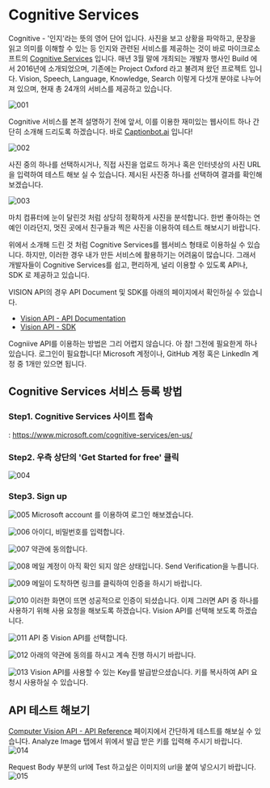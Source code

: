 # Cognitive Services
Cognitive - '인지'라는 뜻의 영어 단어 입니다. 사진을 보고 상황을 파악하고, 문장을 읽고 의미를 이해할 수 있는 등 인지와 관련된 서비스를 제공하는 것이 바로 
마이크로소프트의 [Cognitive Services](https://www.microsoft.com/cognitive-services/en-us/) 입니다. 매년 3월 말에 개최되는 개발자 행사인 Build 에서 2016년에 소개되었으며, 기존에는 Project Oxford 라고 불려져 왔던 프로젝트 입니다. 
Vision, Speech, Language, Knowledge, Search 이렇게 다섯개 분야로 나누어져 있으며, 현재 총 24개의 서비스를 제공하고 있습니다.

![001](./images/cognitive/001.PNG)

Cognitive 서비스를 본격 설명하기 전에 앞서, 이를 이용한 재미있는 웹사이트 하나 간단히 소개해 드리도록 하겠습니다. 
바로 [Captionbot.ai](https://www.captionbot.ai/) 입니다!

![002](./images/cognitive/002.PNG) 

사진 중의 하나를 선택하시거나, 직접 사진을 업로드 하거나 혹은 인터넷상의 사진 URL을 입력하여 테스트 해보 실 수 있습니다.
제시된 사진중 하나를 선택하여 결과를 확인해 보겠습니다. 

![003](./images/cognitive/003.PNG) 

마치 컴퓨터에 눈이 달린것 처럼 상당히 정확하게 사진을 분석합니다. 
한번 좋아하는 연예인 이라던지, 멋진 곳에서 친구들과 찍은 사진을 이용하여 테스트 해보시기 바랍니다.

위에서 소개해 드린 것 처럼 Cognitive Services를 웹서비스 형태로 이용하실 수 있습니다.
하지만, 이러한 경우 내가 만든 서비스에 활용하기는 어려움이 많습니다. 
그래서 개발자들이 Cognitive Services를 쉽고, 편리하게, 널리 이용할 수 있도록 API나, SDK 로 제공하고 있습니다. 

VISION API의 경우 API Document 및 SDK를 아래의 페이지에서 확인하실 수 있습니다. 
* [Vision API - API Documentation](https://dev.projectoxford.ai/docs/services/56f91f2d778daf23d8ec6739/operations/56f91f2e778daf14a499e1fa)
* [Vision API - SDK](https://www.microsoft.com/cognitive-services/en-us/SDK-Sample?api=computer%20vision)

Cogniive API를 이용하는 방법은 그리 어렵지 않습니다. 
아 참! 그전에 필요한게 하나 있습니다. 로그인이 필요합니다! 
Microsoft 계정이나, GitHub 계정 혹은 LinkedIn 계정 중 1개만 있으면 됩니다.

## Cognitive Services 서비스 등록 방법

### Step1. Cognitive Services 사이트 접속
: https://www.microsoft.com/cognitive-services/en-us/

### Step2. 우측 상단의 'Get Started for free' 클릭
![004](./images/cognitive/004.PNG)  

### Step3. Sign up
![005](./images/cognitive/005.PNG) 
Microsoft account 를 이용하여 로그인 해보겠습니다. 

![006](./images/cognitive/006.PNG) 
아이디, 비밀번호를 입력합니다.

![007](./images/cognitive/007.PNG) 
약관에 동의합니다.

![008](./images/cognitive/008.PNG) 
메일 계정이 아직 확인 되지 않은 상태입니다. Send Verification을 누릅니다.

![009](./images/cognitive/009.PNG) 
메일이 도착하면 링크를 클릭하여 인증을 하시기 바랍니다.

![010](./images/cognitive/010.PNG) 
이러한 화면이 뜨면 성공적으로 인증이 되셨습니다.
이제 그러면 API 중 하나를 사용하기 위해 사용 요청을 해보도록 하겠습니다.
Vision API를 선택해 보도록 하겠습니다. 

![011](./images/cognitive/011.PNG) 
API 중 Vision API를 선택합니다.

![012](./images/cognitive/012.PNG) 
아래의 약관에 동의를 하시고 계속 진행 하시기 바랍니다.

![013](./images/cognitive/013.PNG) 
Vision API를 사용할 수 있는 Key를 발급받으셨습니다. 키를 복사하여 API 요청시 사용하실 수 있습니다. 

## API 테스트 해보기
[Computer Vision API - API Reference](https://dev.projectoxford.ai/docs/services/56f91f2d778daf23d8ec6739/operations/56f91f2e778daf14a499e1fa/console) 페이지에서 간단하게 테스트를 해보실 수 있습니다. 
Analyze Image 탭에서 위에서 발급 받은 키를 입력해 주시기 바랍니다. 
![014](./images/cognitive/014.PNG) 

Request Body 부분의 url에 Test 하고싶은 이미지의 url을 붙여 넣으시기 바랍니다. 
![015](./images/cognitive/015.PNG) 












